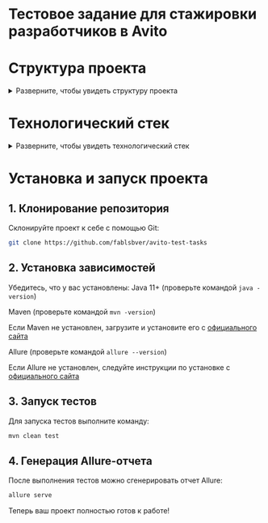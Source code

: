 # Тестовое задание для стажировки разработчиков в Avito
# Структура проекта

<details> <summary>Разверните, чтобы увидеть структуру проекта</summary>
  
```plaintext
├── allure-results/ отчеты allure
├── src/
│   ├── main/
│   │   ├── java/
│   │   │   ├── pages/ классы POM model
│   │   │   │   ├── AdPage.java страница редактирования
│   │   │   │   ├── CreateAdModal.java страница создания
│   │   │   │   └── MainPage.java главная страница
│   │   │   ├── properties/
│   │   │   │   └── TestProperties.java класс для обработки properties
│   │   │   ├── test_data/
│   │   │   │   ├── Constants.java константы
│   │   │   │   └── TestData.java  данные для заполнения полей
│   │   │   ├── utils/
│   │   │       ├── RandomValueGenerator.java генератор случайных значений
│   │   │       └── TransliteratedValueGenerator.java генератор транслителированных значений
│   │   ├── resources/
│   │   │   └── test.properties
│   │ 
│   ├── test/
│       ├── java/
│           ├── base_test/
│           │   └── BaseTest.java тестовый класс с настройками 
│           ├── functionalities/ тестовые классы
│               ├── ads/
│                   ├── creating/ проверки создания объявлений
│                   │   ├── NegativeTest.java негативные сценарии
│                   │   └── PositiveTest.java позитивные сценарии
│                   ├── editing/ проверки редактирования объявлений
│                   │   ├── NegativeTest.java негативные сценарии
│                   │   └── PositiveTest.java позитивные сценарии
│                   ├── search/ проверки поиска объявлений
│                       ├── NegativeTest.java негативные сценарии
│                       └── PositiveTest.java позитивные сценарии
└── pom.xml
```
</details>

# Технологический стек
<details> <summary>Разверните, чтобы увидеть технологический стек</summary>
В данном проекте используются следующие технологии и инструменты:

### 1. **Java**
Проект написан на языке программирования Java. Используется для написания тестов, создания структуры проекта и взаимодействия с другими библиотеками.

### 2. **Selenide**
Selenide — это библиотека для автоматизации тестирования веб-приложений. Она значительно упрощает работу с Selenium WebDriver и предоставляет удобные методы для взаимодействия с веб-страницами, такими как: элементы, страницы и ожидания.

### 3. **JUnit 5**
JUnit 5 — это фреймворк для написания и выполнения тестов в Java. В проекте используется JUnit 5 для написания и организации тестов. Он поддерживает аннотации, такие как `@Test`, `@BeforeEach`, `@AfterEach`, а также параметризованные тесты с помощью аннотаций, например, `@ParameterizedTest` и `@CsvSource`.

### 4. **Allure**
[Allure](https://allure-framework.github.io/allure2/) — это инструмент для генерации отчетов о тестах. Allure предоставляет красивые и информативные отчеты, которые показывают результаты тестирования в виде диаграмм, шагов тестов и скриншотов. В проекте используется для визуализации результатов тестов и анализа их выполнения.
</details>

# Установка и запуск проекта
## 1. Клонирование репозитория  
Склонируйте проект к себе с помощью Git:  
```sh
git clone https://github.com/fablsbver/avito-test-tasks
```
## 2. Установка зависимостей
Убедитесь, что у вас установлены:
Java 11+ (проверьте командой ``` java -version ```)

Maven (проверьте командой ``` mvn -version ```)

Если Maven не установлен, загрузите и установите его с [официального сайта](https://maven.apache.org/download.cgi)

Allure (проверьте командой ``` allure --version ```)

Если Allure не установлен, следуйте инструкции по установке с [официального сайта](https://allurereport.org/docs/install/)

## 3. Запуск тестов
Для запуска тестов выполните команду:

```sh
mvn clean test
```

## 4. Генерация Allure-отчета
После выполнения тестов можно сгенерировать отчет Allure:

```sh
allure serve
```
Теперь ваш проект полностью готов к работе! 
